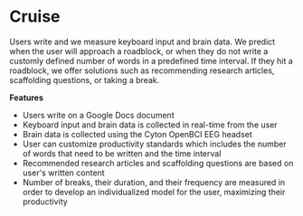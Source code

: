 # Cruise
Users write and we measure keyboard input and brain data. We predict when the user will approach a roadblock, or when they do not write a customly defined number of words in a predefined time interval. If they hit a roadblock, we offer solutions such as recommending research articles, scaffolding questions, or taking a break.

**Features**
- Users write on a Google Docs document
- Keyboard input and brain data is collected in real-time from the user
- Brain data is collected using the Cyton OpenBCI EEG headset
- User can customize productivity standards which includes the number of words that need to be written and the time interval
- Recommended research articles and scaffolding questions are based on user's written content
- Number of breaks, their duration, and their frequency are measured in order to develop an individualized model for the user, maximizing their productivity
